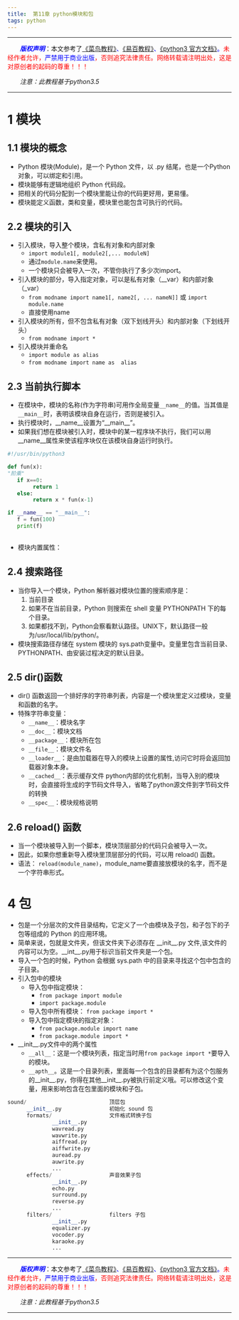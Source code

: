 ```yaml
---
title:  第11章 python模块和包
tags: python
---
```


------


&emsp;&emsp;<font color=blue>**_版权声明_**</font>：本文参考了<font color=blue>[《菜鸟教程》](http://www.runoob.com/ "点击跳转")、[《易百教程》](https://www.yiibai.com/ "点击跳转")、[《python3 官方文档》](https://www.python.org/doc/ "点击跳转")。</font><font color=red>未经作者允许，<font color=blue>严禁用于商业出版</font>，否则追究法律责任。网络转载请注明出处，这是对原创者的起码的尊重！！！</font>

&emsp;&emsp;*注意：此教程基于python3.5*

------



# 1 模块
## 1.1 模块的概念
* Python 模块(Module)，是一个 Python 文件，以 .py 结尾，也是一个Python对象，可以绑定和引用。
* 模块能够有逻辑地组织 Python 代码段。
* 把相关的代码分配到一个模块里能让你的代码更好用，更易懂。
* 模块能定义函数，类和变量，模块里也能包含可执行的代码。

## 2.2 模块的引入
* 引入模块，导入整个模块，含私有对象和内部对象
	* `import module1[, module2[,... moduleN] `
	* 通过`module.name`来使用。
	* 一个模块只会被导入一次，不管你执行了多少次import。
* 引入模块的部分，导入指定对象，可以是私有对象（\_\_var）和内部对象（\_var）
	* `from modname import name1[, name2[, ... nameN]]` 或 `import module.name`
	* 直接使用name
* 引入模块的所有，但不包含私有对象（双下划线开头）和内部对象（下划线开头）
	* `from modname import *`
* 引入模块并重命名
	* `import module as alias  `
	* `from modname import name as  alias`


## 2.3 当前执行脚本
* 在模块中，模块的名称(作为字符串)可用作全局变量`__name__`的值。当其值是`__main__`时，表明该模块自身在运行，否则是被引入。
* 执行模块时，\_\_name_\_设置为“\_\_main\_\_”。
* 如果我们想在模块被引入时，模块中的某一程序块不执行，我们可以用__name__属性来使该程序块仅在该模块自身运行时执行。

```python
#!/usr/bin/python3

def fun(x):
"阶乘"
   if x==0:
        return 1
   else:
        return x * fun(x-1)

if __name__ == "__main__":
   f = fun(100)
   print(f)
   
``` 
* 模块内置属性：


## 2.4 搜索路径
* 当你导入一个模块，Python 解析器对模块位置的搜索顺序是：
	1. 当前目录
	 2. 如果不在当前目录，Python 则搜索在 shell 变量 PYTHONPATH 下的每个目录。
	 3. 如果都找不到，Python会察看默认路径。UNIX下，默认路径一般为/usr/local/lib/python/。
* 模块搜索路径存储在 system 模块的 sys.path变量中。变量里包含当前目录、PYTHONPATH、由安装过程决定的默认目录。

## 2.5 dir()函数
* dir() 函数返回一个排好序的字符串列表，内容是一个模块里定义过模块，变量和函数的名字。
* 特殊字符串变量：
	* `__name__`：模块名字
	* `__doc__`：模块文档
	* `__package__`：模块所在包
	* `__file__`：模块文件名
	*  `__loader__`：是由加载器在导入的模块上设置的属性,访问它时将会返回加载器对象本身。
	*   `__cached__`：表示缓存文件 python内部的优化机制，当导入别的模块时，会直接将生成的字节码文件导入，省略了python源文件到字节码文件的转换
	*  `__spec__`：模块规格说明
## 2.6 reload() 函数
* 当一个模块被导入到一个脚本，模块顶层部分的代码只会被导入一次。
* 因此，如果你想重新导入模块里顶层部分的代码，可以用 reload() 函数。
* 语法： `reload(module_name)`，module_name要直接放模块的名字，而不是一个字符串形式。


# 4 包
* 包是一个分层次的文件目录结构，它定义了一个由模块及子包，和子包下的子包等组成的 Python 的应用环境。
* 简单来说，包就是文件夹，但该文件夹下必须存在 \_\_init\_\_.py 文件,该文件的内容可以为空。\_\_int\_\_.py用于标识当前文件夹是一个包。
* 导入一个包的时候，Python 会根据 sys.path 中的目录来寻找这个包中包含的子目录。
* 引入包中的模块
	* 导入包中指定模块：
		* `from package import module` 
		* `import package.module`
	* 导入包中所有模块：	 `from package import *` 
	* 导入包中指定模块的指定对象：
		* `from package.module import name`
		* `from package.module import *`
* \_\_init\_\_.py文件中的两个属性
	* `__all__`：这是一个模块列表，指定当时用`from package import *`要导入的模块。
	* `__apth__`。这是一个目录列表，里面每一个包含的目录都有为这个包服务的\_\_init\_\_.py，你得在其他\_\_init\_\_.py被执行前定义哦。可以修改这个变量，用来影响包含在包里面的模块和子包。


```python
sound/                          顶层包
      __init__.py               初始化 sound 包
      formats/                  文件格式转换子包
              __init__.py
              wavread.py
              wavwrite.py
              aiffread.py
              aiffwrite.py
              auread.py
              auwrite.py
              ...
      effects/                  声音效果子包
              __init__.py
              echo.py
              surround.py
              reverse.py
              ...
      filters/                  filters 子包
              __init__.py
              equalizer.py
              vocoder.py
              karaoke.py
              ...
```

------

&emsp;&emsp;<font color=blue>**_版权声明_**</font>：本文参考了<font color=blue>[《菜鸟教程》](http://www.runoob.com/ "点击跳转")、[《易百教程》](https://www.yiibai.com/ "点击跳转")、[《python3 官方文档》](https://www.python.org/doc/ "点击跳转")。</font><font color=red>未经作者允许，<font color=blue>严禁用于商业出版</font>，否则追究法律责任。网络转载请注明出处，这是对原创者的起码的尊重！！！</font>

&emsp;&emsp;*注意：此教程基于python3.5*

------

